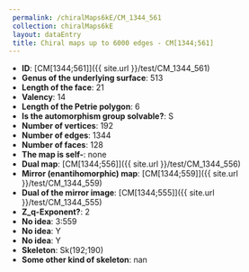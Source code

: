 ```yaml
--- 
 permalink: /chiralMaps6kE/CM_1344_561 
 collection: chiralMaps6kE
 layout: dataEntry
 title: Chiral maps up to 6000 edges - CM[1344;561]
---
```


- **ID**: [CM[1344;561]]({{ site.url }}/test/CM_1344_561)
- **Genus of the underlying surface**: 513
- **Length of the face**: 21
- **Valency**: 14
- **Length of the Petrie polygon**: 6
- **Is the automorphism group solvable?**: S
- **Number of vertices**: 192
- **Number of edges**: 1344
- **Number of faces**: 128
- **The map is self-**: none
- **Dual map**: [CM[1344;556]]({{ site.url }}/test/CM_1344_556)
- **Mirror (enantihomorphic) map**: [CM[1344;559]]({{ site.url }}/test/CM_1344_559)
- **Dual of the mirror image**: [CM[1344;555]]({{ site.url }}/test/CM_1344_555)
- **Z_q-Exponent?**: 2
- **No idea**:  3:559
- **No idea**: Y
- **No idea**: Y
- **Skeleton**: Sk(192;190)
- **Some other kind of skeleton**: nan
